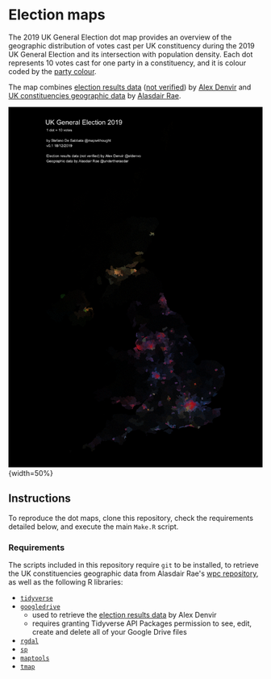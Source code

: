 # Election maps

The 2019 UK General Election dot map provides an overview of the geographic distribution of votes cast per UK constituency during the 2019 UK General Election and its intersection with population density. Each dot represents 10 votes cast for one party in a constituency, and it is colour coded by the [party colour](https://en.wikipedia.org/wiki/Wikipedia:Index_of_United_Kingdom_political_parties_meta_attributes).

The map combines [election results data](https://drive.google.com/file/d/19Z1YbmmjzDqMl2rzrk0XTfNrbRJDAMtU/view) ([not verified](https://twitter.com/eldenvo/status/1205525303092756482)) by [Alex Denvir](https://twitter.com/eldenvo) and [UK constituencies geographic data](https://github.com/alasdairrae/wpc) by [Alasdair Rae](https://twitter.com/undertheraedar).

![](maps/ge2019_sim_points_10ppp_150dpi.png){width=50%}

## Instructions

To reproduce the dot maps, clone this repository, check the requirements detailed below, and execute the main `Make.R` script.

### Requirements

The scripts included in this repository require `git` to be installed, to retrieve the UK constituencies geographic data from Alasdair Rae's [wpc repository](https://github.com/alasdairrae/wpc), as well as the following R libraries:

- [`tidyverse`](https://www.tidyverse.org/)
- [`googledrive`](https://googledrive.tidyverse.org/)
    - used to retrieve the [election results data](https://drive.google.com/file/d/19Z1YbmmjzDqMl2rzrk0XTfNrbRJDAMtU/view) by Alex Denvir
    - requires granting Tidyverse API Packages permission to see, edit, create and delete all of your Google Drive files
- [`rgdal`](https://cran.r-project.org/web/packages/rgdal/index.html)
- [`sp`](https://cran.r-project.org/web/packages/sp/index.html)
- [`maptools`](https://cran.r-project.org/web/packages/maptools/index.html)
- [`tmap`](https://cran.r-project.org/web/packages/tmap/index.html)
